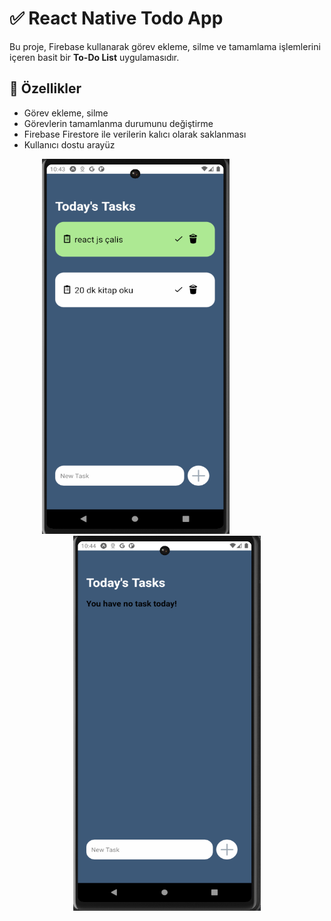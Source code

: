 # ✅ React Native Todo App

Bu proje, Firebase kullanarak görev ekleme, silme ve tamamlama işlemlerini içeren basit bir **To-Do List** uygulamasıdır.  

## 🚀 Özellikler
- Görev ekleme, silme 
- Görevlerin tamamlanma durumunu değiştirme  
- Firebase Firestore ile verilerin kalıcı olarak saklanması  
- Kullanıcı dostu arayüz  


<p align="center">
  <img src="assets/images/todoApp1.png" width="300" height="600" style="margin-right: 100px;"/>
  <img src="assets/images/todoApp2.png" width="300" height="600"/>
</p>

